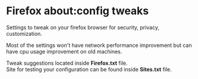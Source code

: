 # Firefox about:config tweaks
Settings to tweak on your firefox browser for security, privacy, customization.

Most of the settings won't have network performance improvement but can have cpu usage improvement on old machines.

Tweak suggestions located inside <b>Firefox.txt</b> file.<br>
Site for testing your configuration can be found inside <b>Sites.txt</b> file.
